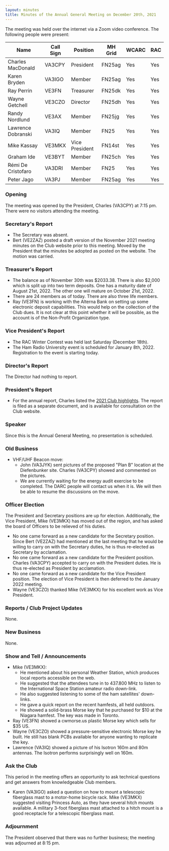 ```yaml
---
layout: minutes
title: Minutes of the Annual General Meeting on December 20th, 2021
---
```

The meeting was held over the internet via a Zoom video conference.
The following people were present:

| Name                   | Call Sign  | Position         | MH Grid | WCARC | RAC |
|------------------------|------------|------------------|---------|-------|-----|
| Charles MacDonald      | VA3CPY     | President        | FN25ag  | Yes   | Yes |
| Karen Bryden           | VA3IGO     | Member           | FN25ag  | Yes   | Yes |
| Ray Perrin             | VE3FN      | Treasurer        | FN25dk  | Yes   | Yes |
| Wayne Getchell         | VE3CZO     | Director         | FN25dh  | Yes   | Yes |
| Randy Nordlund         | VE3AX      | Member           | FN25jg  | Yes   | Yes |
| Lawrence Dobranski     | VA3IQ      | Member           | FN25    | Yes   | Yes |
| Mike Kassay            | VE3MKX     | Vice President   | FN14st  | Yes   | Yes |
| Graham Ide             | VE3BYT     | Member           | FN25ch  | Yes   | Yes |
| Rémi De Cristofaro     | VA3DRI     | Member           | FN25    | Yes   | Yes |
| Peter Jago             | VA3PJ      | Member           | FN25ag  | Yes   | Yes |

### Opening

The meeting was opened by the President, Charles (VA3CPY) at 7:15 pm.
There were no visitors attending the meeting.

### Secretary's Report

- The Secretary was absent.
- Bert (VE2ZAZ) posted a draft version of the November 2021 meeting minutes on the Club website prior to this meeting. Moved by the President that the minutes be adopted as posted on the website. The motion was carried.

### Treasurer's Report

- The balance as of November 30th was $2033.38. There is also $2,000 which is split up into two term deposits. One has a maturity date of August 21st, 2022. The other one will mature on October 21st, 2022.
- There are 24 members as of today. There are also three life members.
- Ray (VE3FN) is working with the Alterna Bank on setting up some electronic deposit capabilities. This would help on the collection of the Club dues. It is not clear at this point whether it will be possible, as the account is of the Non-Profit Organization type.

### Vice President's Report

- The RAC Winter Contest was held last Saturday (December 18th).
- The Ham Radio University event is scheduled for January 8th, 2022. Registration to the event is starting today.

### Director's Report

The Director had nothing to report.

### President's Report

- For the annual report, Charles listed the [2021 Club highlights](report2021.html). The report is filed as a separate document, and is available for consultation on the Club website.

### Speaker

Since this is the Annual General Meeting, no presentation is scheduled.

### Old Business

- VHF/UHF Beacon move:
  - John (VA3JYK) sent pictures of the proposed "Plan B" location at the Diefenbunker site. Charles (VA3CPY) showed and commented on the pictures.
  - We are currently waiting for the energy audit exercise to be completed. The DARC people will contact us when it is. We will then be able to resume the discussions on the move.

### Officer Election

The President and Secretary positions are up for election. Additionally, the Vice President, Mike (VE3MKX) has moved out of the region, and has asked the board of Officers to be relieved of his duties.
- No one came forward as a new candidate for the Secretary position. Since Bert (VE2ZAZ) had mentioned at the last meeting that he would be willing to carry on with the Secretary duties, he is thus re-elected as Secretary by acclamation.
- No one came forward as a new candidate for the President position. Charles (VA3CPY) accepted to carry on with the President duties. He is thus re-elected as President by acclamation.
- No one came forward as a new candidate for the Vice President position. The election of Vice President is then deferred to the January 2022 meeting.
- Wayne (VE3CZO) thanked Mike (VE3MKX) for his excellent work as Vice President.

### Reports / Club Project Updates

None.

### New Business

None.

### Show and Tell / Announcements

- Mike (VE3MKX):
  - He mentioned about his personal Weather Station, which produces local reports accessible on the web.
  - He suggested that the attendees tune in to 437.800 MHz to listen to the International Space Station amateur radio down-link.
  - He also suggested listening to some of the ham satellites' down-links.
  - He gave a quick report on the recent hamfests, all held outdoors.
  - He showed a solid-brass Morse key that he purchased for $10 at the Niagara hamfest. The key was made in Toronto.
- Ray (VE3FN) showed a cwmorse.us plastic Morse key which sells for $35 US.
- Wayne (VE3CZO) showed a pressure-sensitive electronic Morse key he built. He still has blank PCBs available for anyone wanting to replicate the key.
- Lawrence (VA3IQ) showed a picture of his Isotron 160m and 80m antennas. The Isotron performs surprisingly well on 160m.

### Ask the Club

This period in the meeting offers an opportunity to ask technical questions and get answers from knowledgeable Club members.
- Karen (VA3IGO) asked a question on how to mount a telescopic fiberglass mast to a motor-home bicycle rack. Mike (VE3MKX) suggested visiting Princess Auto, as they have several hitch mounts available. A military 3-foot fiberglass mast attached to a hitch mount is a good receptacle for a telescopic fiberglass mast.

### Adjournment

The President observed that there was no further business; the meeting was adjourned at 8:15 pm.

